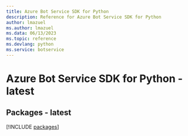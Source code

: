 ```yaml
---
title: Azure Bot Service SDK for Python
description: Reference for Azure Bot Service SDK for Python
author: lmazuel
ms.author: lmazuel
ms.data: 06/13/2023
ms.topic: reference
ms.devlang: python
ms.service: botservice
---
```

# Azure Bot Service SDK for Python - latest
## Packages - latest
[!INCLUDE [packages](bot-service-index.md)]